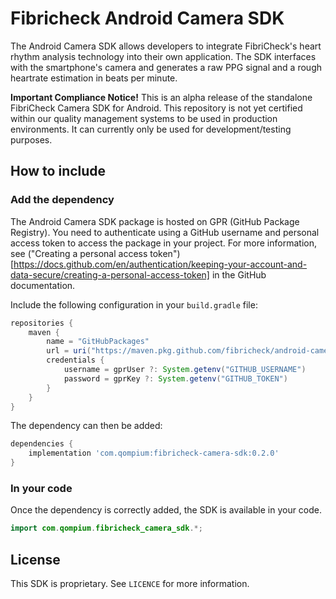 # Fibricheck Android Camera SDK
The Android Camera SDK allows developers to integrate FibriCheck's heart rhythm analysis technology into their own application. The SDK interfaces with the smartphone's camera and generates a raw PPG signal and a rough heartrate estimation in beats per minute.

**Important Compliance Notice!** This is an alpha release of the standalone FibriCheck Camera SDK for Android. This repository is not yet certified within our quality management systems to be used in production environments. It can currently only be used for development/testing purposes.

## How to include

### Add the dependency

The Android Camera SDK package is hosted on GPR (GitHub Package Registry). You need to authenticate using a GitHub username and personal access token to access the package in your project. For more information, see ("Creating a personal access token")[https://docs.github.com/en/authentication/keeping-your-account-and-data-secure/creating-a-personal-access-token] in the GitHub documentation.

Include the following configuration in your `build.gradle` file: 

```groovy
repositories {
    maven {
        name = "GitHubPackages"
        url = uri("https://maven.pkg.github.com/fibricheck/android-camera-sdk")
        credentials {
            username = gprUser ?: System.getenv("GITHUB_USERNAME")
            password = gprKey ?: System.getenv("GITHUB_TOKEN")
        }
    }
}
```

The dependency can then be added:

<!-- x-release-please-start-version -->
```groovy
dependencies {
    implementation 'com.qompium:fibricheck-camera-sdk:0.2.0'
}
```
<!-- x-release-please-end -->

### In your code
Once the dependency is correctly added, the SDK is available in your code.

```java
import com.qompium.fibricheck_camera_sdk.*;
```

## License
This SDK is proprietary. See `LICENCE` for more information.
